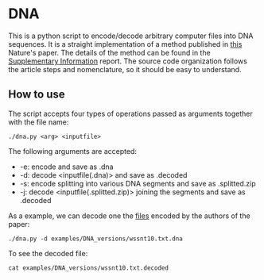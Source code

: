 DNA
===

This is a python script to encode/decode arbitrary computer files into DNA sequences.
It is a straight implementation of a method published in [this][1] Nature's paper.
The details of the method can be found in the [Supplementary Information][2] report.
The source code organization follows the article steps and nomenclature, so it should be easy to understand.

How to use
----------


The script accepts four types of operations passed as arguments together with the file name:

    ./dna.py <arg> <inputfile>

The following arguments are accepted:
* -e: encode <inputfile> and save as <inputfile>.dna
* -d: decode <inputfile(.dna)> and save as <inputfile>.decoded
* -s: encode <inputfile> splitting into various DNA segments and save as <inputfile>.splitted.zip
* -j: decode <inputfile(.splitted.zip)> joining the segments and save as <inputfile>.decoded

As a example, we can decode one the [files][3] encoded by the authors of the paper:

    ./dna.py -d examples/DNA_versions/wssnt10.txt.dna
    
To see the decoded file:

    cat examples/DNA_versions/wssnt10.txt.decoded

[1]:http://www.nature.com/nature/journal/v494/n7435/full/nature11875.html
[2]:http://www.nature.com/nature/journal/vaop/ncurrent/extref/nature11875-s2.pdf
[3]:http://www.ebi.ac.uk/goldman-srv/DNA-storage/orig_files/
